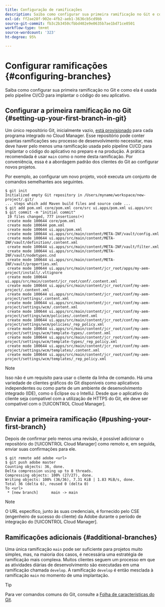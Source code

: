 ```yaml
---
title: Configuração de ramificações
description: Saiba como configurar sua primeira ramificação no Git e como ela é usada pelo pipeline CI/CD para implantar o código do seu aplicativo.
exl-id: ff2ae28f-902e-4fb2-aeb1-3636cb5cd9bb
source-git-commit: fb3c2b3450cfbbd402e9e0635b7ae1bd71ce0501
workflow-type: tm+mt
source-wordcount: '323'
ht-degree: 95%

---
```



# Configurar ramificações {#configuring-branches}

Saiba como configurar sua primeira ramificação no Git e como ela é usada pelo pipeline CI/CD para implantar o código do seu aplicativo.

## Configurar a primeira ramificação no Git {#setting-up-your-first-branch-in-git}

Um único repositório Git, inicialmente vazio, [está provisionado](/help/requirements/environment-provisioning.md) para cada programa integrado no Cloud Manager. Esse repositório pode conter quantas ramificações seu processo de desenvolvimento necessitar, mas deve haver pelo menos uma ramificação usada pelo pipeline CI/CD para implantar o código do aplicativo no preparo e na produção. A prática recomendada é usar `main` como o nome desta ramificação. Por conveniência, essa é a abordagem padrão dos clientes do Git ao configurar novos projetos.

Por exemplo, ao configurar um novo projeto, você executa um conjunto de comandos semelhantes aos seguintes.

```shell
$ git init
Initialized empty Git repository in /Users/myname/workspace/new-project/.git/
... steps which add Maven build files and source code ...
$ git add pom.xml core/pom.xml core/src ui.apps/pom.xml ui.apps/src
$ git commit -m "initial commit"
 19 files changed, 777 insertions(+)
 create mode 100644 core/pom.xml
 create mode 100644 pom.xml
 create mode 100644 ui.apps/pom.xml
 create mode 100644 ui.apps/src/main/content/META-INF/vault/config.xml
 create mode 100644 ui.apps/src/main/content/META-INF/vault/definition/.content.xml
 create mode 100644 ui.apps/src/main/content/META-INF/vault/filter.xml
 create mode 100644 ui.apps/src/main/content/META-INF/vault/nodetypes.cnd
 create mode 100644 ui.apps/src/main/content/META-INF/vault/properties.xml
 create mode 100644 ui.apps/src/main/content/jcr_root/apps/my-aem-project/install/.vltignore
 create mode 100644 ui.apps/src/main/content/jcr_root/conf/.content.xml
 create mode 100644 ui.apps/src/main/content/jcr_root/conf/my-aem-project/.content.xml
 create mode 100644 ui.apps/src/main/content/jcr_root/conf/my-aem-project/settings/.content.xml
 create mode 100644 ui.apps/src/main/content/jcr_root/conf/my-aem-project/settings/wcm/.content.xml
 create mode 100644 ui.apps/src/main/content/jcr_root/conf/my-aem-project/settings/wcm/policies/.content.xml
 create mode 100644 ui.apps/src/main/content/jcr_root/conf/my-aem-project/settings/wcm/policies/_rep_policy.xml
 create mode 100644 ui.apps/src/main/content/jcr_root/conf/my-aem-project/settings/wcm/template-types/.content.xml
 create mode 100644 ui.apps/src/main/content/jcr_root/conf/my-aem-project/settings/wcm/template-types/_rep_policy.xml
 create mode 100644 ui.apps/src/main/content/jcr_root/conf/my-aem-project/settings/wcm/templates/.content.xml
 create mode 100644 ui.apps/src/main/content/jcr_root/conf/my-aem-project/settings/wcm/templates/_rep_policy.xml
```

>[!NOTE]
>
>Isso não é um requisito para usar o cliente da linha de comando. Há uma variedade de clientes gráficos do Git disponíveis como aplicativos independentes ou como parte de um ambiente de desenvolvimento integrado (IDE), como o Eclipse ou o IntelliJ. Desde que o aplicativo do cliente seja compatível com a utilização de HTTPS do Git, ele deve ser compatível com o [!UICONTROL Cloud Manager].

## Enviar a primeira ramificação {#pushing-your-first-branch}

Depois de confirmar pelo menos uma revisão, é possível adicionar o repositório do [!UICONTROL Cloud Manager] como remoto e, em seguida, enviar suas confirmações para ele.

```shell
$ git remote add adobe <url>
$ git push adobe master
Counting objects: 36, done.
Delta compression using up to 8 threads.
Compressing objects: 100% (27/27), done.
Writing objects: 100% (36/36), 7.31 KiB | 1.83 MiB/s, done.
Total 36 (delta 6), reused 0 (delta 0)
To <url>
 * [new branch]      main -> main
```

>[!NOTE]
>
>O URL específico, junto às suas credenciais, é fornecido pelo CSE (engenheiro de sucesso do cliente) da Adobe durante o período de integração do [!UICONTROL Cloud Manager].

## Ramificações adicionais {#additional-branches}

Uma única ramificação `main` pode ser suficiente para projetos muito simples, mas, na maioria dos casos, é necessária uma estratégia de ramificação mais complexa. Muitos clientes seguem um processo em que as atividades diárias de desenvolvimento são executadas em uma ramificação chamada `develop`. A ramificação `develop` é então mesclada à ramificação `main` no momento de uma implantação.

>[!TIP]
>
>Para ver comandos comuns do Git, consulte a [Folha de características do Git](https://training.github.com/downloads/github-git-cheat-sheet).
